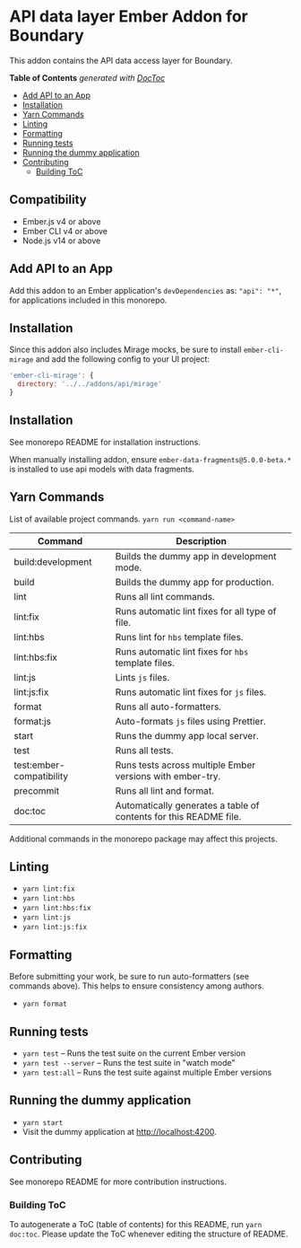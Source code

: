 # API data layer Ember Addon for Boundary

This addon contains the API data access layer for Boundary.

<!-- START doctoc generated TOC please keep comment here to allow auto update -->
<!-- DON'T EDIT THIS SECTION, INSTEAD RE-RUN doctoc TO UPDATE -->
**Table of Contents**  *generated with [DocToc](https://github.com/thlorenz/doctoc)*

- [Add API to an App](#add-api-to-an-app)
- [Installation](#installation)
- [Yarn Commands](#yarn-commands)
- [Linting](#linting)
- [Formatting](#formatting)
- [Running tests](#running-tests)
- [Running the dummy application](#running-the-dummy-application)
- [Contributing](#contributing)
  - [Building ToC](#building-toc)

<!-- END doctoc generated TOC please keep comment here to allow auto update -->

## Compatibility

* Ember.js v4 or above
* Ember CLI v4 or above
* Node.js v14 or above

## Add API to an App

Add this addon to an Ember application's `devDependencies` as:
`"api": "*"`, for applications included in this monorepo.

## Installation

Since this addon also includes Mirage mocks, be sure to install
`ember-cli-mirage` and add the following config to your UI project:

```js
'ember-cli-mirage': {
  directory: '../../addons/api/mirage'
}
```

## Installation

See monorepo README for installation instructions.

When manually installing addon, ensure `ember-data-fragments@5.0.0-beta.*` is installed to use api models with data fragments.

## Yarn Commands

List of available project commands.  `yarn run <command-name>`

| Command | Description |
| ------- | ----------- |
| build:development | Builds the dummy app in development mode. |
| build | Builds the dummy app for production. |
| lint | Runs all lint commands. |
| lint:fix | Runs automatic lint fixes for all type of file. |
| lint:hbs | Runs lint for `hbs` template files. |
| lint:hbs:fix | Runs automatic lint fixes for `hbs` template files. |
| lint:js | Lints `js` files. |
| lint:js:fix | Runs automatic lint fixes for `js` files. |
| format | Runs all auto-formatters. |
| format:js | Auto-formats `js` files using Prettier. |
| start | Runs the dummy app local server. |
| test | Runs all tests. |
| test:ember-compatibility | Runs tests across multiple Ember versions with ember-try. |
| precommit | Runs all lint and format. |
| doc:toc | Automatically generates a table of contents for this README file. |

Additional commands in the monorepo package may affect this projects.

## Linting

* `yarn lint:fix`
* `yarn lint:hbs`
* `yarn lint:hbs:fix`
* `yarn lint:js`
* `yarn lint:js:fix`

## Formatting

Before submitting your work, be sure to run auto-formatters
(see commands above).  This helps to ensure consistency among authors.

* `yarn format`

## Running tests

* `yarn test` – Runs the test suite on the current Ember version
* `yarn test --server` – Runs the test suite in "watch mode"
* `yarn test:all` – Runs the test suite against multiple Ember versions

## Running the dummy application

* `yarn start`
* Visit the dummy application at [http://localhost:4200](http://localhost:4200).

## Contributing

See monorepo README for more contribution instructions.

### Building ToC

To autogenerate a ToC (table of contents) for this README,
run `yarn doc:toc`.  Please update the ToC whenever editing the structure
of README.
